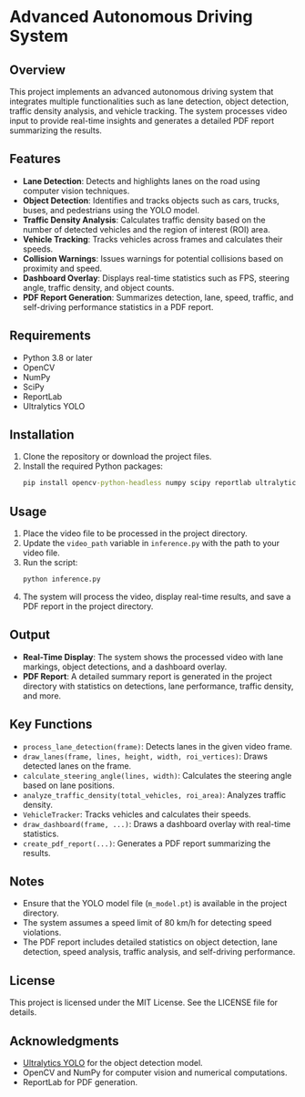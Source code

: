 # Advanced Autonomous Driving System

## Overview
This project implements an advanced autonomous driving system that integrates multiple functionalities such as lane detection, object detection, traffic density analysis, and vehicle tracking. The system processes video input to provide real-time insights and generates a detailed PDF report summarizing the results.

## Features
- **Lane Detection**: Detects and highlights lanes on the road using computer vision techniques.
- **Object Detection**: Identifies and tracks objects such as cars, trucks, buses, and pedestrians using the YOLO model.
- **Traffic Density Analysis**: Calculates traffic density based on the number of detected vehicles and the region of interest (ROI) area.
- **Vehicle Tracking**: Tracks vehicles across frames and calculates their speeds.
- **Collision Warnings**: Issues warnings for potential collisions based on proximity and speed.
- **Dashboard Overlay**: Displays real-time statistics such as FPS, steering angle, traffic density, and object counts.
- **PDF Report Generation**: Summarizes detection, lane, speed, traffic, and self-driving performance statistics in a PDF report.

## Requirements
- Python 3.8 or later
- OpenCV
- NumPy
- SciPy
- ReportLab
- Ultralytics YOLO

## Installation
1. Clone the repository or download the project files.
2. Install the required Python packages:
   ```cmd
   pip install opencv-python-headless numpy scipy reportlab ultralytics
   ```

## Usage
1. Place the video file to be processed in the project directory.
2. Update the `video_path` variable in `inference.py` with the path to your video file.
3. Run the script:
   ```cmd
   python inference.py
   ```
4. The system will process the video, display real-time results, and save a PDF report in the project directory.

## Output
- **Real-Time Display**: The system shows the processed video with lane markings, object detections, and a dashboard overlay.
- **PDF Report**: A detailed summary report is generated in the project directory with statistics on detections, lane performance, traffic density, and more.

## Key Functions
- `process_lane_detection(frame)`: Detects lanes in the given video frame.
- `draw_lanes(frame, lines, height, width, roi_vertices)`: Draws detected lanes on the frame.
- `calculate_steering_angle(lines, width)`: Calculates the steering angle based on lane positions.
- `analyze_traffic_density(total_vehicles, roi_area)`: Analyzes traffic density.
- `VehicleTracker`: Tracks vehicles and calculates their speeds.
- `draw_dashboard(frame, ...)`: Draws a dashboard overlay with real-time statistics.
- `create_pdf_report(...)`: Generates a PDF report summarizing the results.

## Notes
- Ensure that the YOLO model file (`m_model.pt`) is available in the project directory.
- The system assumes a speed limit of 80 km/h for detecting speed violations.
- The PDF report includes detailed statistics on object detection, lane detection, speed analysis, traffic analysis, and self-driving performance.

## License
This project is licensed under the MIT License. See the LICENSE file for details.

## Acknowledgments
- [Ultralytics YOLO](https://github.com/ultralytics/yolov5) for the object detection model.
- OpenCV and NumPy for computer vision and numerical computations.
- ReportLab for PDF generation.
